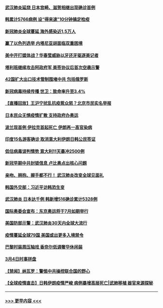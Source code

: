 #### [武汉肺炎延烧 日本宫崎、滋贺相继出现确诊首例](../pages/prog202/a102792170.md?t=03051232) 
#### [韩累计5766病例 设“得来速”10分钟搞定检疫](../pages/prog202/a102792109.md?t=03051232) 
#### [新冠肺炎全球蔓延 海外感染近1.5万人](../pages/prog202/a102792022.md?t=03051232) 
#### [赢了以色列选举 内塔尼亚胡面临双重困境](../pages/prog202/a102792017.md?t=03051232) 
#### [美中开打媒体战？华春莹威胁以牙还牙驱逐美记者](../pages/prog202/a102791898.md?t=03051232) 
#### [塔利班继续攻击阿政府军 美签协议后首次空袭示警](../pages/prog202/a102791905.md?t=03051232) 
#### [42国扩大出口技术管制围堵中共 包括俄罗斯](../pages/prog202/a102791820.md?t=03051232) 
#### [新冠病毒持续传播 世卫：致命率升至3.4%](../pages/prog202/a102791822.md?t=03051232) 
#### [【直播回放】王沪宁扰乱抗疫惹众怒？北京市民实名举报](../pages/prog202/a102789799.md?t=03051232) 
#### [日本民众无惧疫情扩散 支持政府办奥运](../pages/prog202/a102791580.md?t=03051232) 
#### [波兰现首例 伊拉克首起死亡 伊朗再一高官染病](../pages/prog202/a102791525.md?t=03051232) 
#### [印度15名游客确诊 取消意大利伊朗日韩公民签证](../pages/prog202/a102791475.md?t=03051232) 
#### [低估病毒误判情势 意大利11天暴冲2500例](../pages/prog202/a102791348.md?t=03051232) 
#### [新冠早期中共封锁信息 卢比奥点出核心问题](../pages/prog202/a102791383.md?t=03051232) 
#### [亲吻、拥抱、握手都不行！ 武汉肺炎改变全球见面礼](../pages/prog202/a102791314.md?t=03051232) 
#### [韩国外交部：习近平访韩恐生变](../pages/prog202/a102791303.md?t=03051232) 
#### [武汉肺炎 日本达千例 韩新增516确诊累计5328例](../pages/prog202/a102791290.md?t=03051232) 
#### [国际奥委会宣布：东京奥运将于7月如期举行](../pages/prog202/a102791284.md?t=03051232) 
#### [美国防部示警：武汉肺炎30天内全球大流行](../pages/prog202/a102791222.md?t=03051232) 
#### [疫情蔓延全球79国 美国或出更多入境禁令](../pages/prog202/a102791179.md?t=03051232) 
#### [巴黎时装周压轴戏  香奈尔低调奢华休闲装](../pages/prog202/a102791146.md?t=03051232) 
#### [3月4日时事拼盘](../pages/prog202/a102791082.md?t=03051232) 
#### [【禁闻】纳瓦罗：警惕中共操控联合国的野心](../pages/prog202/a102791040.md?t=03051232) 
#### [【全球疫情直击】日韩伊朗疫情严峻 病例暴增高层死亡|武肺移植 器官来源探秘](../pages/prog202/a102791016.md?t=03051232) 

----
#### [ >>> 更早内容 <<< ](../indexes/prog202-earlier.md)
